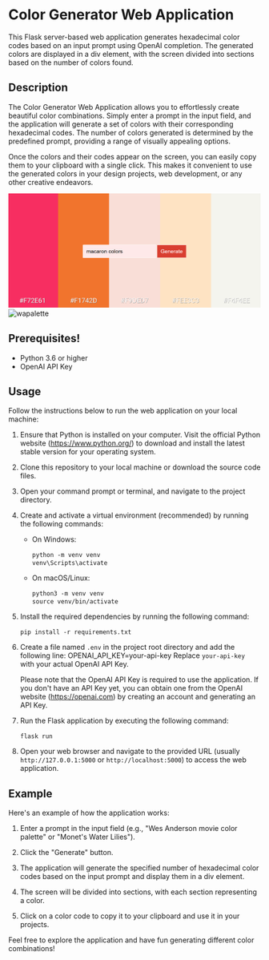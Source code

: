 # Color Generator Web Application

This Flask server-based web application generates hexadecimal color codes based on an input prompt using OpenAI completion. The generated colors are displayed in a div element, with the screen divided into sections based on the number of colors found.

## Description

The Color Generator Web Application allows you to effortlessly create beautiful color combinations. Simply enter a prompt in the input field, and the application will generate a set of colors with their corresponding hexadecimal codes. The number of colors generated is determined by the predefined prompt, providing a range of visually appealing options.

Once the colors and their codes appear on the screen, you can easily copy them to your clipboard with a single click. This makes it convenient to use the generated colors in your design projects, web development, or any other creative endeavors.

![Macaron Colors](macaron.png)
![wapalette](https://github.com/agiwunderlich/ColorPaletteProject/assets/35004717/fbf7603d-2353-427c-ab36-3f45dc65514d)

## Prerequisites!


- Python 3.6 or higher
- OpenAI API Key


## Usage

Follow the instructions below to run the web application on your local machine:

1. Ensure that Python is installed on your computer. Visit the official Python website (https://www.python.org/) to download and install the latest stable version for your operating system.

2. Clone this repository to your local machine or download the source code files.

3. Open your command prompt or terminal, and navigate to the project directory.

4. Create and activate a virtual environment (recommended) by running the following commands:

   - On Windows:

     ```
     python -m venv venv
     venv\Scripts\activate
     ```

   - On macOS/Linux:
     ```
     python3 -m venv venv
     source venv/bin/activate
     ```

5. Install the required dependencies by running the following command:

   ```
   pip install -r requirements.txt
   ```

6. Create a file named `.env` in the project root directory and add the following line:
   OPENAI_API_KEY=your-api-key
   Replace `your-api-key` with your actual OpenAI API Key.
   
   Please note that the OpenAI API Key is required to use the application. 
   If you don't have an API Key yet, you can obtain one from the OpenAI website (https://openai.com) by creating an account and generating an API Key.
   
7. Run the Flask application by executing the following command:

   ```
   flask run
   ```

7. Open your web browser and navigate to the provided URL (usually `http://127.0.0.1:5000` or `http://localhost:5000`) to access the web application.

## Example

Here's an example of how the application works:

1. Enter a prompt in the input field (e.g., "Wes Anderson movie color palette" or "Monet's Water Lilies").

2. Click the "Generate" button.

3. The application will generate the specified number of hexadecimal color codes based on the input prompt and display them in a div element.

4. The screen will be divided into sections, with each section representing a color.

5. Click on a color code to copy it to your clipboard and use it in your projects.

Feel free to explore the application and have fun generating different color combinations!
